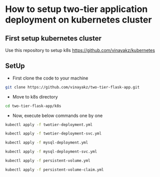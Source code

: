 # How to setup two-tier application deployment on kubernetes cluster
## First setup kubernetes cluster
Use this repository to setup k8s https://github.com/vinayakz/kubernetes

## SetUp
- First clone the code to your machine
```bash
git clone https://github.com/vinayakz/two-tier-flask-app.git
```
- Move to k8s directory
```bash
cd two-tier-flask-app/k8s
```
- Now, execute below commands one by one
```bash
kubectl apply -f twotier-deployment.yml
```
```bash
kubectl apply -f twotier-deployment-svc.yml
```
```bash
kubectl apply -f mysql-deployment.yml
```
```bash
kubectl apply -f mysql-deployment-svc.yml
```
```bash
kubectl apply -f persistent-volume.yml
```
```bash
kubectl apply -f persistent-volume-claim.yml
```
